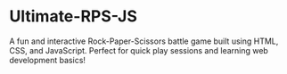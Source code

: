 # Ultimate-RPS-JS
A fun and interactive Rock-Paper-Scissors battle game built using HTML, CSS, and JavaScript. Perfect for quick play sessions and learning web development basics!
